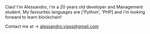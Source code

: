 Ciao! 
I'm Alessandro, i'm a 20 years old developer and Management student.
My favourites languages are ['Python', 'PHP] 
and i'm looking forward to learn blockchain!

Contact me at -> alessandro.viass@gmail.com

<!---
--->
